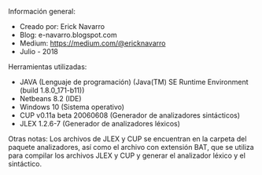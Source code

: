 Información general:
* Creado por: Erick Navarro
* Blog: e-navarro.blogspot.com
* Medium: https://medium.com/@ericknavarro
* Julio - 2018

Herramientas utilizadas:
* JAVA (Lenguaje de programación) (Java(TM) SE Runtime Environment (build 1.8.0_171-b11))
* Netbeans 8.2 (IDE)
* Windows 10 (Sistema operativo)
* CUP v0.11a beta 20060608 (Generador de analizadores sintácticos)
* JLEX 1.2.6-7 (Generador de analizadores léxicos) 

Otras notas:
Los archivos de JLEX y CUP se encuentran en la carpeta del paquete 
analizadores, así como el archivo con extensión BAT, que se utiliza 
para compilar los archivos JLEX y CUP y generar el analizador léxico 
y el sintáctico. 
